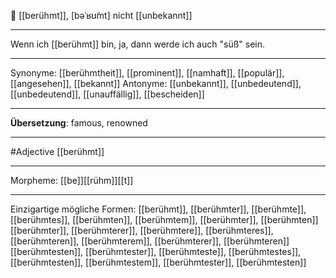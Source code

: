 🌟 [[berühmt]], [bəˈʁʊ̃mt]
nicht [[unbekannt]]

---
Wenn ich [[berühmt]] bin, ja, dann werde ich auch "süß" sein.  


---
Synonyme: [[berühmtheit]], [[prominent]], [[namhaft]], [[populär]], [[angesehen]], [[bekannt]]
Antonyme: [[unbekannt]], [[unbedeutend]], [[unbedeutend]], [[unauffällig]], [[bescheiden]]

---
**Übersetzung**:
famous, renowned

---
#Adjective [[berühmt]]

---
Morpheme:
[[be]][[rühm]][[t]]

---


Einzigartige mögliche Formen: 
[[berühmt]], [[berühmter]], [[berühmte]], [[berühmtes]], [[berühmten]], [[berühmtem]], [[berühmter]], [[berühmten]]
[[berühmter]], [[berühmterer]], [[berühmtere]], [[berühmteres]], [[berühmteren]], [[berühmterem]], [[berühmterer]], [[berühmteren]]
[[berühmtesten]], [[berühmtester]], [[berühmteste]], [[berühmtestes]], [[berühmtesten]], [[berühmtestem]], [[berühmtester]], [[berühmtesten]]